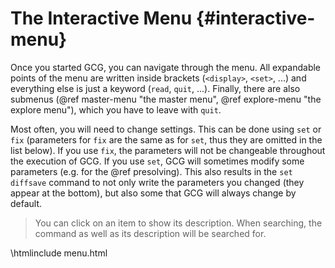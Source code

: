 # The Interactive Menu {#interactive-menu}

Once you started GCG, you can navigate through the menu. All expandable points of the menu are written inside brackets (`<display>`, `<set>`, ...) and everything else is just a keyword (`read`, `quit`, ...).
Finally, there are also submenus (@ref master-menu "the master menu", @ref explore-menu "the explore menu"), which you have to leave with `quit`.

Most often, you will need to change settings. This can be done using `set` or `fix` (parameters for `fix` are the same as for `set`, thus they are omitted in the list below). 
If you use `fix`, the parameters will not be changeable throughout the execution of GCG. If you use `set`, GCG will
sometimes modify some parameters (e.g. for the @ref presolving). This also results in the `set diffsave` command to not only write the parameters you changed (they appear at the bottom), but also
some that GCG will always change by default.

> You can click on an item to show its description. When searching, the command as well as its description will be searched for.

\htmlinclude menu.html
